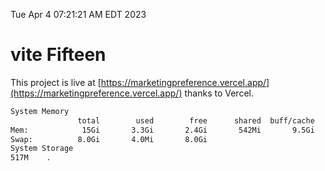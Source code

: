 Tue Apr  4 07:21:21 AM EDT 2023

# vite Fifteen


This project is live at [https://marketingpreference.vercel.app/](https://marketingpreference.vercel.app/) thanks to Vercel.

```bash
System Memory
               total        used        free      shared  buff/cache   available
Mem:            15Gi       3.3Gi       2.4Gi       542Mi       9.5Gi        11Gi
Swap:          8.0Gi       4.0Mi       8.0Gi
System Storage
517M	.
```
